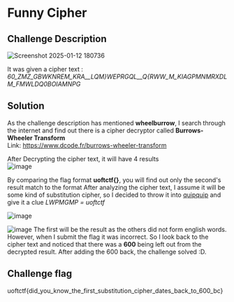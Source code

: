 # Funny Cipher
## Challenge Description

![Screenshot 2025-01-12 180736](https://github.com/user-attachments/assets/efbbb980-e277-4629-bf0d-4bf400f27116)

It was given a cipher text :  
__60_ZMZ_GBWKNREM_KRA__LQM}WEPRGQL__Q_{RWW_M_KIAGPMNMRXDLM_FMWLDQ0BOIAMNPG_


## Solution 
As the challenge description has mentioned **wheelburrow**, I search through the internet and find out there is a cipher decryptor called **Burrows-Wheeler Transform**  
Link: https://www.dcode.fr/burrows-wheeler-transform  
  
After Decrypting the cipher text, it will have 4 results  
![image](https://github.com/user-attachments/assets/b12a28db-f737-4145-b991-f53d28b93afa)

By comparing the flag format **uoftctf{}**, you will find out only the second's result match to the format
After analyzing the cipher text, I assume it will be some kind of substitution cipher, so I decided to throw it into [quipquip](https://quipqiup.com/) and give it a clue _LWPMGMP = uoftctf_  

![image](https://github.com/user-attachments/assets/15acd663-c1ca-4dde-ad29-907f3d7ed836)

![image](https://github.com/user-attachments/assets/7680c20a-c236-4e07-93a3-20ef1676d6da)
The first will be the result as the others did not form english words. However, when I submit the flag it was incorrect. So I look back to the cipher text and noticed that there was a **600** being left out from the decrypted result. After adding the 600 back, the challenge solved :D.

## Challenge flag 
uoftctf{did_you_know_the_first_substitution_cipher_dates_back_to_600_bc}


